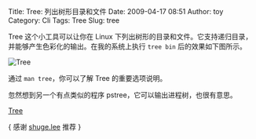 Title: Tree: 列出树形目录和文件
Date: 2009-04-17 08:51
Author: toy
Category: Cli
Tags: Tree
Slug: tree

Tree 这个小工具可以让你在 Linux
下列出树形的目录和文件。它支持递归目录，并能够产生色彩化的输出。在我的系统上执行
`tree bin` 后的效果如下图所示。

![Tree](http://i.linuxtoy.org/images/2009/04/tree.png)

通过 `man tree`，你可以了解 Tree 的重要选项说明。

忽然想到另一个有点类似的程序 pstree，它可以输出进程树，也很有意思。

[Tree](http://mama.indstate.edu/users/ice/tree/)

{ 感谢 [shuge.lee](http://lee.shuge.org/) 推荐 }
